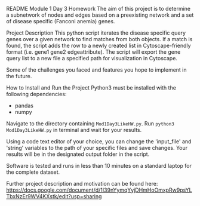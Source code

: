 README
Module 1 Day 3 Homework
The aim of this project is to determine a subnetwork of nodes and edges based on 
a preexisting network and a set of disease specific (Fanconi anemia) genes.


Project Description
This python script iterates the disease specific query genes over a given network to find matches from both objects.
If a match is found, the script adds the row to a newly created list in Cytoscape-friendly format (i.e. gene1 gene2 edgeattribute).
The script will export the gene query list to a new file a specified path for visualization in Cytoscape.

Some of the challenges you faced and features you hope to implement in the future.


How to Install and Run the Project
Python3 must be installed with the following dependencies:
- pandas
- numpy

Navigate to the directory containing `Mod1Day3LikeHW.py`.
Run `python3 Mod1Day3LikeHW.py` in terminal and wait for your results.

Using a code text editor of your choice, you can change the 'input_file' and 'string' variables to the path of your specific files and save changes.
Your results will be in the designated output folder in the script.

Software is tested and runs in less than 10 minutes on a standard laptop for the complete dataset.

Further project description and motivation can be found here: https://docs.google.com/document/d/1I39nYymqYyjDHmHoOmxpRw9psYLTbxNzEr9WV4KXstk/edit?usp=sharing
